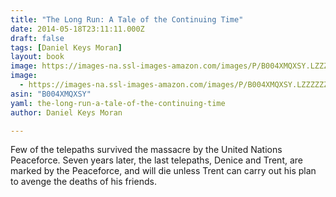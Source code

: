```yaml
---
title: "The Long Run: A Tale of the Continuing Time"
date: 2014-05-18T23:11:11.000Z
draft: false
tags: [Daniel Keys Moran]
layout: book
image: https://images-na.ssl-images-amazon.com/images/P/B004XMQXSY.LZZZZZZZ.jpg
image: 
  - https://images-na.ssl-images-amazon.com/images/P/B004XMQXSY.LZZZZZZZ.jpg
asin: "B004XMQXSY"
yaml: the-long-run-a-tale-of-the-continuing-time
author: Daniel Keys Moran

---
```


Few of the telepaths survived the massacre by the United Nations Peaceforce. Seven years later, the last telepaths, Denice and Trent, are marked by the Peaceforce, and will die unless Trent can carry out his plan to avenge the deaths of his friends.